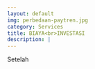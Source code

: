 ```yaml
---
layout: default
img: perbedaan-paytren.jpg
category: Services
title: BIAYA<br>INVESTASI
description: |
---
```

Setelah
